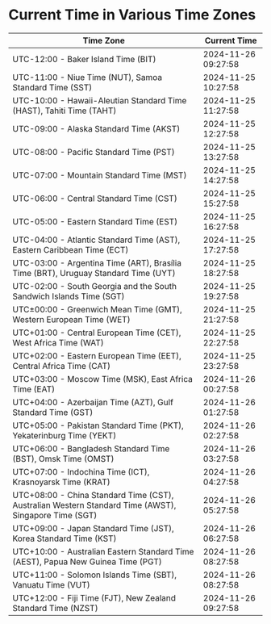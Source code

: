 # Current Time in Various Time Zones

| Time Zone | Current Time |
|-----------|--------------|
| UTC-12:00 - Baker Island Time (BIT) | 2024-11-26 09:27:58 |
| UTC-11:00 - Niue Time (NUT), Samoa Standard Time (SST) | 2024-11-25 10:27:58 |
| UTC-10:00 - Hawaii-Aleutian Standard Time (HAST), Tahiti Time (TAHT) | 2024-11-25 11:27:58 |
| UTC-09:00 - Alaska Standard Time (AKST) | 2024-11-25 12:27:58 |
| UTC-08:00 - Pacific Standard Time (PST) | 2024-11-25 13:27:58 |
| UTC-07:00 - Mountain Standard Time (MST) | 2024-11-25 14:27:58 |
| UTC-06:00 - Central Standard Time (CST) | 2024-11-25 15:27:58 |
| UTC-05:00 - Eastern Standard Time (EST) | 2024-11-25 16:27:58 |
| UTC-04:00 - Atlantic Standard Time (AST), Eastern Caribbean Time (ECT) | 2024-11-25 17:27:58 |
| UTC-03:00 - Argentina Time (ART), Brasília Time (BRT), Uruguay Standard Time (UYT) | 2024-11-25 18:27:58 |
| UTC-02:00 - South Georgia and the South Sandwich Islands Time (SGT) | 2024-11-25 19:27:58 |
| UTC±00:00 - Greenwich Mean Time (GMT), Western European Time (WET) | 2024-11-25 21:27:58 |
| UTC+01:00 - Central European Time (CET), West Africa Time (WAT) | 2024-11-25 22:27:58 |
| UTC+02:00 - Eastern European Time (EET), Central Africa Time (CAT) | 2024-11-25 23:27:58 |
| UTC+03:00 - Moscow Time (MSK), East Africa Time (EAT) | 2024-11-26 00:27:58 |
| UTC+04:00 - Azerbaijan Time (AZT), Gulf Standard Time (GST) | 2024-11-26 01:27:58 |
| UTC+05:00 - Pakistan Standard Time (PKT), Yekaterinburg Time (YEKT) | 2024-11-26 02:27:58 |
| UTC+06:00 - Bangladesh Standard Time (BST), Omsk Time (OMST) | 2024-11-26 03:27:58 |
| UTC+07:00 - Indochina Time (ICT), Krasnoyarsk Time (KRAT) | 2024-11-26 04:27:58 |
| UTC+08:00 - China Standard Time (CST), Australian Western Standard Time (AWST), Singapore Time (SGT) | 2024-11-26 05:27:58 |
| UTC+09:00 - Japan Standard Time (JST), Korea Standard Time (KST) | 2024-11-26 06:27:58 |
| UTC+10:00 - Australian Eastern Standard Time (AEST), Papua New Guinea Time (PGT) | 2024-11-26 08:27:58 |
| UTC+11:00 - Solomon Islands Time (SBT), Vanuatu Time (VUT) | 2024-11-26 08:27:58 |
| UTC+12:00 - Fiji Time (FJT), New Zealand Standard Time (NZST) | 2024-11-26 09:27:58 |
